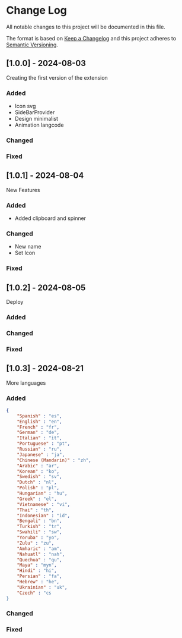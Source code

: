 # Change Log
All notable changes to this project will be documented in this file.

The format is based on [Keep a Changelog](http://keepachangelog.com/)
and this project adheres to [Semantic Versioning](http://semver.org/).

## [1.0.0] - 2024-08-03

Creating the first version of the extension


### Added
- Icon svg
- SideBarProvider
- Design minimalist
- Animation langcode

### Changed

### Fixed

## [1.0.1] - 2024-08-04

New Features

### Added
- Added clipboard and spinner

### Changed
- New name
- Set Icon

### Fixed

## [1.0.2] - 2024-08-05
 Deploy
### Added

### Changed

### Fixed

## [1.0.3] - 2024-08-21
 More languages
### Added
```json
{
    "Spanish" : "es",
    "English" : "en",
    "French" : "fr",
    "German" : "de",
    "Italian" : "it",
    "Portuguese" : "pt",
    "Russian" : "ru",
    "Japanese" : "ja",
    "Chinese (Mandarin)" : "zh",
    "Arabic" : "ar",
    "Korean" : "ko",
    "Swedish" : "sv",
    "Dutch" : "nl",
    "Polish" : "pl",
    "Hungarian" : "hu",
    "Greek" : "el",
    "Vietnamese" : "vi",
    "Thai" : "th",
    "Indonesian" : "id",
    "Bengali" : "bn",
    "Turkish" : "tr",
    "Swahili" : "sw",
    "Yoruba" : "yo",
    "Zulu" : "zu",
    "Amharic" : "am",
    "Nahuatl" : "nah",
    "Quechua" : "qu",
    "Maya" : "myn",
    "Hindi" : "hi",
    "Persian" : "fa",
    "Hebrew" : "he",
    "Ukrainian" : "uk",
    "Czech" : "cs
}
```
### Changed

### Fixed
